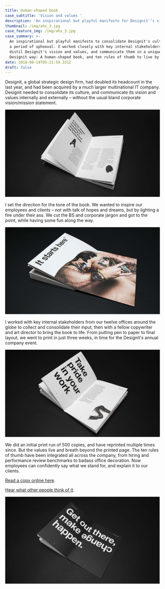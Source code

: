 ```yaml
---
title: Human-shaped book
case_subtitle: 'Vision and values '
description: 'An inspirational but playful manifesto for Designit''s vision and values '
thumbnail: /img/ahs_3.jpg
case_feature_img: /img/ahs_3.jpg
case_summary: >-
  An inspirational but playful manifesto to consolidate Designit's culture after
  a period of upheaval. I worked closely with key internal stakeholders to
  distil Designit's vision and values, and communicate them in a uniquely
  Designit way: A human-shaped book, and ten rules of thumb to live by.
date: 2018-08-14T05:21:59.331Z
draft: false
---
```

Designit, a global strategic design firm, had doubled its headcount in the last year, and had been acquired by a much larger multinational IT company. Designit needed to consolidate its culture, and communicate its vision and values internally and externally – without the usual bland corporate vision/mission statement.

![A human-shaped world is where everything is designed around real human needs](/img/ahs_1_1.jpg)

I set the direction for the tone of the book. We wanted to inspire our employees and clients – not with talk of hopes and dreams, but by lighting a fire under their ass. We cut the BS and corporate jargon and got to the point, while having some fun along the way.

![It starts here](/img/ahs_1_2.jpg)

I worked with key internal stakeholders from our twelve offices around the globe to collect and consolidate their input, then with a fellow copywriter and art director to bring the book to life. From putting pen to paper to final layout, we went to print in just three weeks, in time for the Designit's annual company event.

![#5 Take pride in your work ](/img/ahs_1_0000_dsc06527-2.jpg)

We did an initial print run of 500 copies, and have reprinted multiple times since. But the values live and breath beyond the printed page. The ten rules of thumb have been integrated all across the company, from hiring and performance review benchmarks to badass office decoration. Now employees can confidently say what we stand for, and explain it to our clients. 

[Read a copy online here](https://issuu.com/designit/docs/human_shaped_world).

[Hear what other people think of it](https://corporate-rebels.com/no-assholes-in-the-workplace-please/). 

![Get out there, and make change happen](/img/ahs_1_0012_dsc06563-2.jpg)
